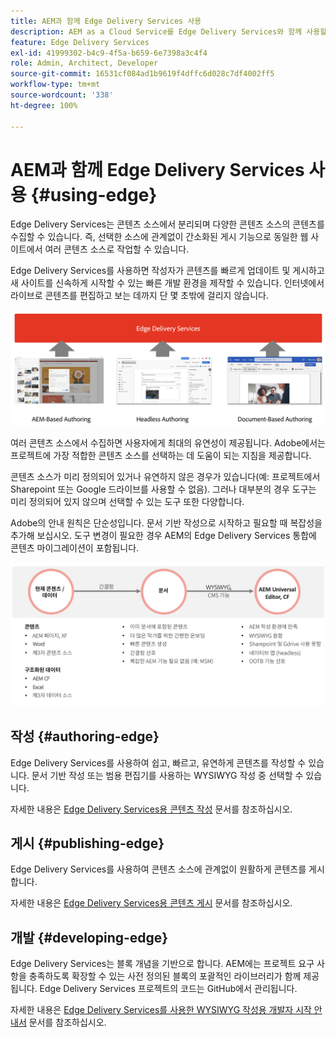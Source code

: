 ```yaml
---
title: AEM과 함께 Edge Delivery Services 사용
description: AEM as a Cloud Service를 Edge Delivery Services와 함께 사용할 수 있는 방법에 대해 알아봅니다.
feature: Edge Delivery Services
exl-id: 41999302-b4c9-4f5a-b659-6e7398a3c4f4
role: Admin, Architect, Developer
source-git-commit: 16531cf084ad1b9619f4dffc6d028c7df4002ff5
workflow-type: tm+mt
source-wordcount: '338'
ht-degree: 100%

---
```



# AEM과 함께 Edge Delivery Services 사용 {#using-edge}

Edge Delivery Services는 콘텐츠 소스에서 분리되며 다양한 콘텐츠 소스의 콘텐츠를 수집할 수 있습니다. 즉, 선택한 소스에 관계없이 간소화된 게시 기능으로 동일한 웹 사이트에서 여러 콘텐츠 소스로 작업할 수 있습니다.

Edge Delivery Services를 사용하면 작성자가 콘텐츠를 빠르게 업데이트 및 게시하고 새 사이트를 신속하게 시작할 수 있는 빠른 개발 환경을 제작할 수 있습니다. 인터넷에서 라이브로 콘텐츠를 편집하고 보는 데까지 단 몇 초밖에 걸리지 않습니다.

![Edge Delivery용 콘텐츠 소스](assets/content-sources.png)

여러 콘텐츠 소스에서 수집하면 사용자에게 최대의 유연성이 제공됩니다. Adobe에서는 프로젝트에 가장 적합한 콘텐츠 소스를 선택하는 데 도움이 되는 지침을 제공합니다.

콘텐츠 소스가 미리 정의되어 있거나 유연하지 않은 경우가 있습니다(예: 프로젝트에서 Sharepoint 또는 Google 드라이브를 사용할 수 없음). 그러나 대부분의 경우 도구는 미리 정의되어 있지 않으며 선택할 수 있는 도구 또한 다양합니다.

Adobe의 안내 원칙은 단순성입니다. 문서 기반 작성으로 시작하고 필요할 때 복잡성을 추가해 보십시오. 도구 변경이 필요한 경우 AEM의 Edge Delivery Services 통합에 콘텐츠 마이그레이션이 포함됩니다.

![콘텐츠 소스 유연성](assets/content-source-flexiblity.png)

## 작성 {#authoring-edge}

Edge Delivery Services를 사용하여 쉽고, 빠르고, 유연하게 콘텐츠를 작성할 수 있습니다. 문서 기반 작성 또는 범용 편집기를 사용하는 WYSIWYG 작성 중 선택할 수 있습니다.

자세한 내용은 [Edge Delivery Services용 콘텐츠 작성](/help/edge/wysiwyg-authoring/authoring.md) 문서를 참조하십시오.

## 게시 {#publishing-edge}

Edge Delivery Services를 사용하여 콘텐츠 소스에 관계없이 원활하게 콘텐츠를 게시합니다.

자세한 내용은 [Edge Delivery Services용 콘텐츠 게시](/help/edge/wysiwyg-authoring/publishing.md) 문서를 참조하십시오.

## 개발 {#developing-edge}

Edge Delivery Services는 블록 개념을 기반으로 합니다. AEM에는 프로젝트 요구 사항을 충족하도록 확장할 수 있는 사전 정의된 블록의 포괄적인 라이브러리가 함께 제공됩니다. Edge Delivery Services 프로젝트의 코드는 GitHub에서 관리됩니다.

자세한 내용은 [Edge Delivery Services를 사용한 WYSIWYG 작성용 개발자 시작 안내서](/help/edge/wysiwyg-authoring/edge-dev-getting-started.md) 문서를 참조하십시오.
